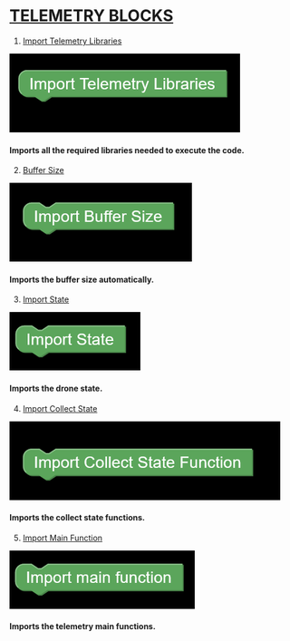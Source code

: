 # [TELEMETRY BLOCKS]()

<div id="telemetry_libraries"></div>

1. [Import Telemetry Libraries](#telemetry_libraries)

<div align="left" id="telemetry_libraries">
    <img src="./assets/telemetry_libraries.png">
    <h4>Imports all the required libraries needed to execute the code.</h4>
</div>

<div id="buffer_size"></div>

2. [Buffer Size](#buffer_size)

<div align="left" id="buffer_size">
    <img src="./assets/buffer_size.png">
    <h4>Imports the buffer size automatically.</h4>
</div>

<div id="State"></div>

3. [Import State](#State)

<div align="left" id="State">
    <img src="./assets/State.png">
    <h4>Imports the drone state.</h4>
</div>

<div id="collect_state"></div>

4. [Import Collect State](#collect_state)

<div align="left" id="collect_state">
    <img src="./assets/collect_state.png">
    <h4>Imports the collect state functions.</h4>
</div>

5. [Import Main Function](#telemetry_main_function)

<div align="left" id="telemetry_main_function">
    <img src="./assets/telemetry_main_function.png">
    <h4>Imports the telemetry main functions.</h4>
</div>